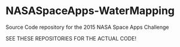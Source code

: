 # NASASpaceApps-WaterMapping
Source Code repository for the 2015 NASA Space Apps Challenge


SEE THESE REPOSITORIES FOR THE ACTUAL CODE!
